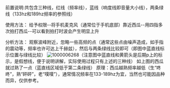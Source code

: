 前置说明:共包含三种线，红线（频率线），蓝线（响度线即音量大小线），两条绿线（133hz和189hz频率的参照线）

使用方法：
给予权限--将手机麦克风（通常位于手机底部）靠近西瓜--用四指多次拍打西瓜--可以看到拍打时波会产生明显上升

分析方法：
观察波峰附近，忽略一些高频的点（通常这些点由噪声造成，如手指的震动等，频率也许可达上千赫兹），然后与两条绿线比较即可（即图中蓝直线标示位置与绿线比较）
![1000006268](https://github.com/user-attachments/assets/d64cc0c2-ff49-45e0-9c0f-f265f70b26cf)（注意图中蓝直线和黄箭头是后期p上的标示，是假想线，便于说明讲解，实际使用过程只有上述的三种线）
如上图的西瓜就过熟了一点（蓝直线区域低于第二条绿线）
原理：西瓜越熟频率越低（生“咚咚”，熟“砰砰”，老“噗噗”），通常情况频率在133-189hz为宜，当然也可能因品种而异，仅供参考。
